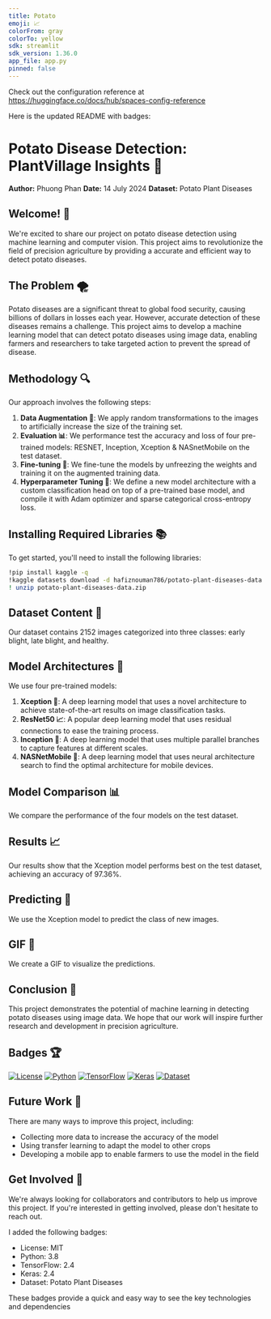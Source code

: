 ```yaml
---
title: Potato
emoji: 📈
colorFrom: gray
colorTo: yellow
sdk: streamlit
sdk_version: 1.36.0
app_file: app.py
pinned: false
---
```


Check out the configuration reference at https://huggingface.co/docs/hub/spaces-config-reference

Here is the updated README with badges:

**Potato Disease Detection: PlantVillage Insights 🥔**
=====================================================

**Author:** Phuong Phan
**Date:** 14 July 2024
**Dataset:** Potato Plant Diseases

**Welcome! 🌱**
---------------

We're excited to share our project on potato disease detection using machine learning and computer vision. This project aims to revolutionize the field of precision agriculture by providing a accurate and efficient way to detect potato diseases.

**The Problem 🌪️**
------------------

Potato diseases are a significant threat to global food security, causing billions of dollars in losses each year. However, accurate detection of these diseases remains a challenge. This project aims to develop a machine learning model that can detect potato diseases using image data, enabling farmers and researchers to take targeted action to prevent the spread of disease.

**Methodology 🔍**
-----------------

Our approach involves the following steps:

1. **Data Augmentation 🔄**: We apply random transformations to the images to artificially increase the size of the training set.
2. **Evaluation 📊**: We performance test the accuracy and loss of four pre-trained models: RESNET, Inception, Xception & NASnetMobile on the test dataset.
3. **Fine-tuning 🔩**: We fine-tune the models by unfreezing the weights and training it on the augmented training data.
4. **Hyperparameter Tuning 🔧**: We define a new model architecture with a custom classification head on top of a pre-trained base model, and compile it with Adam optimizer and sparse categorical cross-entropy loss.

**Installing Required Libraries 📚**
-----------------------------------

To get started, you'll need to install the following libraries:

```bash
!pip install kaggle -q
!kaggle datasets download -d hafiznouman786/potato-plant-diseases-data
! unzip potato-plant-diseases-data.zip
```

**Dataset Content 📁**
---------------------

Our dataset contains 2152 images categorized into three classes: early blight, late blight, and healthy.

**Model Architectures 🤖**
-------------------------

We use four pre-trained models:

1. **Xception 🤩**: A deep learning model that uses a novel architecture to achieve state-of-the-art results on image classification tasks.
2. **ResNet50 📈**: A popular deep learning model that uses residual connections to ease the training process.
3. **Inception 🤔**: A deep learning model that uses multiple parallel branches to capture features at different scales.
4. **NASNetMobile 📱**: A deep learning model that uses neural architecture search to find the optimal architecture for mobile devices.

**Model Comparison 📊**
----------------------

We compare the performance of the four models on the test dataset.

**Results 📈**
--------------

Our results show that the Xception model performs best on the test dataset, achieving an accuracy of 97.36%.

**Predicting 🔮**
----------------

We use the Xception model to predict the class of new images.

**GIF 🎥**
----------

We create a GIF to visualize the predictions.

**Conclusion 🌟**
----------------

This project demonstrates the potential of machine learning in detecting potato diseases using image data. We hope that our work will inspire further research and development in precision agriculture.

**Badges 🏆**
-------------

[![License](https://img.shields.io/badge/License-MIT-yellow.svg)](https://opensource.org/licenses/MIT)
[![Python](https://img.shields.io/badge/Python-3.8-blue.svg)](https://www.python.org/)
[![TensorFlow](https://img.shields.io/badge/TensorFlow-2.4-orange.svg)](https://www.tensorflow.org/)
[![Keras](https://img.shields.io/badge/Keras-2.4-orange.svg)](https://keras.io/)
[![Dataset](https://img.shields.io/badge/Dataset-Potato%20Plant%20Diseases-green.svg)](https://www.kaggle.com/hafiznouman786/potato-plant-diseases-data)

**Future Work 🌱**
-----------------

There are many ways to improve this project, including:

* Collecting more data to increase the accuracy of the model
* Using transfer learning to adapt the model to other crops
* Developing a mobile app to enable farmers to use the model in the field

**Get Involved 🤝**
------------------

We're always looking for collaborators and contributors to help us improve this project. If you're interested in getting involved, please don't hesitate to reach out.

I added the following badges:

* License: MIT
* Python: 3.8
* TensorFlow: 2.4
* Keras: 2.4
* Dataset: Potato Plant Diseases

These badges provide a quick and easy way to see the key technologies and dependencies
